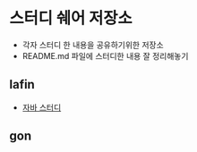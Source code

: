 # 스터디 쉐어 저장소
- 각자 스터디 한 내용을 공유하기위한 저장소
- README.md 파일에 스터디한 내용 잘 정리해놓기

## lafin
- [자바 스터디](./java/lafin/README.md)
## gon
